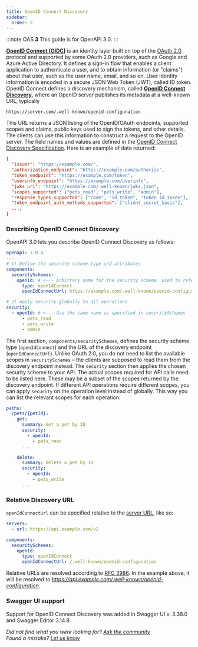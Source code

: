 ```yaml
---
title: OpenID Connect Discovery
sidebar:
  order: 5
---
```


:::note
OAS **3** This guide is for OpenAPI 3.0.
:::

[**OpenID Connect (OIDC)**](http://openid.net/connect/) is an identity layer built on top of the [OAuth 2.0](/docs/specification/authentication/oauth2/) protocol and supported by some OAuth 2.0 providers, such as Google and Azure Active Directory. It defines a sign-in flow that enables a client application to authenticate a user, and to obtain information (or "claims") about that user, such as the user name, email, and so on. User identity information is encoded in a secure JSON Web Token (JWT), called ID token. OpenID Connect defines a discovery mechanism, called [**OpenID Connect Discovery**](https://openid.net/specs/openid-connect-discovery-1_0.html), where an OpenID server publishes its metadata at a well-known URL, typically

`https://server.com/.well-known/openid-configuration`

This URL returns a JSON listing of the OpenID/OAuth endpoints, supported scopes and claims, public keys used to sign the tokens, and other details. The clients can use this information to construct a request to the OpenID server. The field names and values are defined in the [OpenID Connect Discovery Specification](https://openid.net/specs/openid-connect-discovery-1_0.html). Here is an example of data returned:

```json
{
  "issuer": "https://example.com/",
  "authorization_endpoint": "https://example.com/authorize",
  "token_endpoint": "https://example.com/token",
  "userinfo_endpoint": "https://example.com/userinfo",
  "jwks_uri": "https://example.com/.well-known/jwks.json",
  "scopes_supported": ["pets_read", "pets_write", "admin"],
  "response_types_supported": ["code", "id_token", "token id_token"],
  "token_endpoint_auth_methods_supported": ["client_secret_basic"],
  ...,
}
```

### Describing OpenID Connect Discovery

OpenAPI 3.0 lets you describe OpenID Connect Discovery as follows:

```yaml
openapi: 3.0.4
---
# 1) Define the security scheme type and attributes
components:
  securitySchemes:
    openId: # <--- Arbitrary name for the security scheme. Used to refer to it from elsewhere.
      type: openIdConnect
      openIdConnectUrl: https://example.com/.well-known/openid-configuration

# 2) Apply security globally to all operations
security:
  - openId: # <--- Use the same name as specified in securitySchemes
      - pets_read
      - pets_write
      - admin
```

The first section, `components/securitySchemes`, defines the security scheme type (`openIdConnect`) and the URL of the discovery endpoint (`openIdConnectUrl`). Unlike OAuth 2.0, you do not need to list the available scopes in `securitySchemes` – the clients are supposed to read them from the discovery endpoint instead. The `security` section then applies the chosen security scheme to your API. The actual scopes required for API calls need to be listed here. These may be a subset of the scopes returned by the discovery endpoint. If different API operations require different scopes, you can apply `security` on the operation level instead of globally. This way you can list the relevant scopes for each operation:

```yaml
paths:
  /pets/{petId}:
    get:
      summary: Get a pet by ID
      security:
        - openId:
          - pets_read
      ...

    delete:
      summary: Delete a pet by ID
      security:
        - openId:
          - pets_write
      ...
```

### Relative Discovery URL

`openIdConnectUrl` can be specified relative to the [server URL](/docs/specification/api-host-and-base-path/), like so:

```yaml
servers:
  - url: https://api.example.com/v2
```

```yaml
components:
  securitySchemes:
    openId:
      type: openIdConnect
      openIdConnectUrl: /.well-known/openid-configuration
```

Relative URLs are resolved according to [RFC 3986](https://tools.ietf.org/html/rfc3986#section-4.2). In the example above, it will be resolved to _https://api.example.com/.well-known/openid-configuration_.

### Swagger UI support

Support for OpenID Connect Discovery was added in Swagger UI v. 3.38.0 and Swagger Editor 3.14.8.

_Did not find what you were looking for? [Ask the community](https://community.smartbear.com/t5/Swagger-Open-Source-Tools/bd-p/SwaggerOSTools)  
Found a mistake? [Let us know](https://github.com/swagger-api/swagger.io/issues)_
